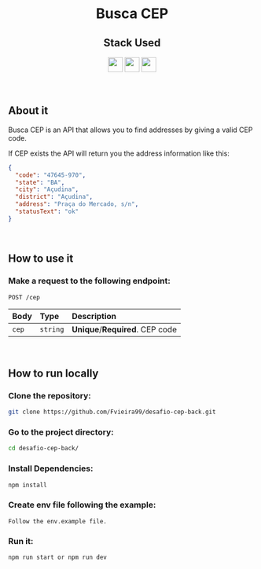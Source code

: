 <p align="center">
    <h1 align="center">Busca CEP</h1>
</p>

<div align="center">
  <h2>Stack Used</h2>
  <img src="https://img.shields.io/badge/Express.js-404D59?style=for-the-badge"height="30px"/>
  <img src="https://img.shields.io/badge/TypeScript-007ACC?style=for-the-badge&logo=typescript&logoColor=white" height="30px"/>
  <img src="https://img.shields.io/badge/Node.js-43853D?style=for-the-badge&logo=node.js&logoColor=white" height="30px"/>  
</div>

<br/>
<br/>

## About it

Busca CEP is an API that allows you to find addresses by giving a valid CEP code.

If CEP exists the API will return you the address information like this:

```json
{
  "code": "47645-970",
  "state": "BA",
  "city": "Açudina",
  "district": "Açudina",
  "address": "Praça do Mercado, s/n",
  "statusText": "ok"
}
```

<br/>

## How to use it


### Make a request to the following endpoint:

```http
POST /cep
```

| Body  | Type     | Description                       |
| :---- | :------- | :-------------------------------- |
| `cep` | `string` | **Unique**/**Required**. CEP code |

<br/>

## How to run locally

### Clone the repository:

```bash
git clone https://github.com/Fvieira99/desafio-cep-back.git
```


### Go to the project directory:

```bash
cd desafio-cep-back/
```

### Install Dependencies:

```bash
npm install
```

### Create env file following the example:

```
Follow the env.example file.
```

### Run it:

```bash
npm run start or npm run dev
```
